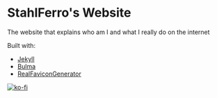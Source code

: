 # StahlFerro's Website

The website that explains who am I and what I really do on the internet

Built with:
* [Jekyll](https://jekyllrb.com/)
* [Bulma](https://bulma.io/)
* [RealFaviconGenerator](https://realfavicongenerator.net/)

[![ko-fi](https://www.ko-fi.com/img/githubbutton_sm.svg)](https://ko-fi.com/L4L8P36M)

